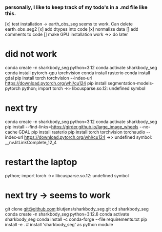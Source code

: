 ### personally, I like to keep track of my todo's in a .md file like this.
[x] test installation -> earth_obs_seg seems to work. Can delete earth_obs_seg2
[x] add dtypes into code
[x] normalize data
[] add comments to code
[] make GPU installation work ->> do later
# did not work
conda create -n sharkbody_seg python=3.12
conda activate sharkbody_seg
conda install pytorch-gpu torchvision
conda install rasterio
conda install gdal
pip install torch torchvision --index-url https://download.pytorch.org/whl/cu124
pip install segmentation-models-pytorch
python; import torch ->> libcusparse.so.12: undefined symbol
# next try
conda create -n sharkbody_seg python=3.12
conda activate sharkbody_seg
pip install --find-links=https://girder.github.io/large_image_wheels --no-cache GDAL
pip install rasterio
pip install torch torchvision torchaudio --index-url https://download.pytorch.org/whl/cu124
->> undefined symbol: __nvJitLinkComplete_12_4
# restart the laptop
python; import torch ->> libcusparse.so.12: undefined symbol
# next try -> seems to work 
git clone git@github.com:blutjens/sharkbody_seg.git
cd sharkbody_seg
conda create -n sharkbody_seg python=3.12.8
conda activate sharkbody_seg
conda install -c conda-forge --file requirements.txt
pip install -e . # install 'sharkbody_seg' as python module

